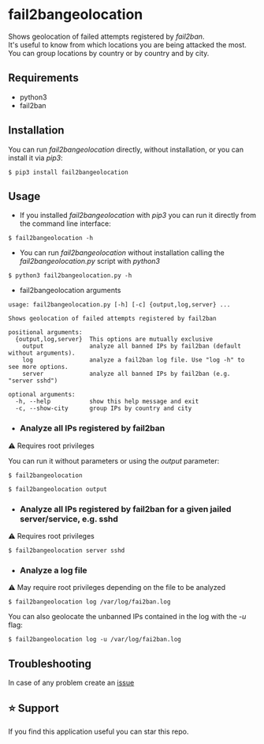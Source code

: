 # fail2bangeolocation

Shows geolocation of failed attempts registered by *fail2ban*.  
It's useful to know from which locations you are being attacked the most.  
You can group locations by country or by country and by city.  

## Requirements

* python3
* fail2ban

## Installation 

You can run *fail2bangeolocation* directly, without installation, or you can install it via *pip3*:

```shell
$ pip3 install fail2bangeolocation
```

## Usage

* If you installed *fail2bangeolocation* with *pip3* you can run it directly from the command line interface:

```shell
$ fail2bangeolocation -h
```

* You can run *fail2bangeolocation* without installation calling the *fail2bangeolocation.py* script with *python3*

```shell
$ python3 fail2bangeolocation.py -h
```

* fail2bangeolocation arguments

```shell
usage: fail2bangeolocation.py [-h] [-c] {output,log,server} ...

Shows geolocation of failed attempts registered by fail2ban

positional arguments:
  {output,log,server}  This options are mutually exclusive
    output             analyze all banned IPs by fail2ban (default without arguments).
    log                analyze a fail2ban log file. Use "log -h" to see more options.
    server             analyze all banned IPs by fail2ban (e.g. "server sshd")

optional arguments:
  -h, --help           show this help message and exit
  -c, --show-city      group IPs by country and city

```

* ### Analyze all IPs registered by fail2ban 

:warning: Requires root privileges  

You can run it without parameters or using the *output* parameter:

```shell
$ fail2bangeolocation
```

```shell
$ fail2bangeolocation output
```

* ### Analyze all IPs registered by fail2ban for a given jailed server/service, e.g. sshd 

:warning: Requires root privileges

```shell
$ fail2bangeolocation server sshd
```

* ### Analyze a log file
:warning: May require root privileges depending on the file to be analyzed

```shell
$ fail2bangeolocation log /var/log/fai2ban.log
```

You can also geolocate the unbanned IPs contained in the log with the *-u* flag:

```shell
$ fail2bangeolocation log -u /var/log/fai2ban.log
```

## Troubleshooting

In case of any problem create an [issue](https://github.com/rubenhortas/fail2bangeolocation/issues/new)

## :star: Support

If you find this application useful you can star this repo.
